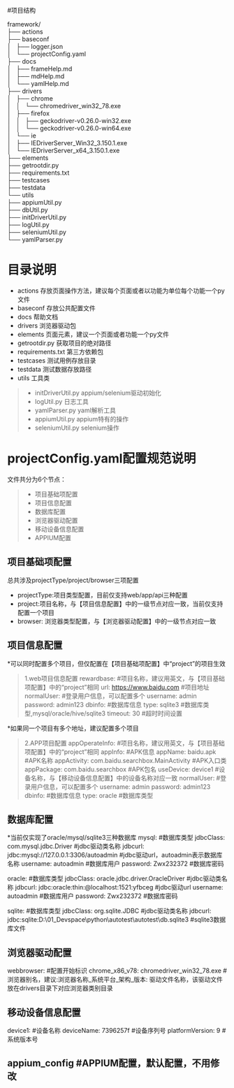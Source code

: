 #项目结构

framework/  
├── actions  
├── baseconf   
│   ├── logger.json  
│   └── projectConfig.yaml  
├── docs  
│   ├── frameHelp.md  
│   ├── mdHelp.md  
│   └── yamlHelp.md  
├── drivers  
│   ├── chrome  
│   │   └── chromedriver_win32_78.exe  
│   ├── firefox  
│   │   ├── geckodriver-v0.26.0-win32.exe  
│   │   └── geckodriver-v0.26.0-win64.exe  
│   └── ie  
│       ├── IEDriverServer_Win32_3.150.1.exe  
│       └── IEDriverServer_x64_3.150.1.exe  
├── elements  
├── getrootdir.py  
├── requirements.txt  
├── testcases   
├── testdata  
└── utils  
    ├── appiumUtil.py  
    ├── dbUtil.py  
    ├── initDriverUtil.py  
    ├── logUtil.py  
    ├── seleniumUtil.py  
    └── yamlParser.py

# 目录说明
* actions 存放页面操作方法，建议每个页面或者以功能为单位每个功能一个py文件
* baseconf 存放公共配置文件
* docs 帮助文档
* drivers 浏览器驱动包
* elements 页面元素，建议一个页面或者功能一个py文件
* getrootdir.py 获取项目的绝对路径
* requirements.txt 第三方依赖包
* testcases 测试用例存放目录
* testdata 测试数据存放路径
* utils 工具类
> + initDriverUtil.py appium/selenium驱动初始化
> + logUtil.py 日志工具
> + yamlParser.py  yaml解析工具
> + appiumUtil.py  appium特有的操作
> + seleniumUtil.py selenium操作

# projectConfig.yaml配置规范说明
文件共分为6个节点：
> + 项目基础项配置
> + 项目信息配置
> + 数据库配置
> + 浏览器驱动配置
> + 移动设备信息配置
> + APPIUM配置

## 项目基础项配置
总共涉及projectType/project/browser三项配置
* projectType:项目类型配置，目前仅支持web/app/api三种配置
* project:项目名称，与【项目信息配置】中的一级节点对应一致，当前仅支持配置一个项目
* browser: 浏览器类型配置，与【浏览器驱动配置】中的一级节点对应一致

## 项目信息配置
*可以同时配置多个项目，但仅配置在【项目基础项配置】中“project”的项目生效
> 1.web项目信息配置
rewardbase:  \#项目名称，建议用英文，与【项目基础项配置】中的“project”相同
  url: https://www.baidu.com  \#项目地址
  normalUser:   \#登录用户信息，可以配置多个
    username: admin
    password: admin123
  dbinfo:  \#数据库信息
    type: sqlite3        \#数据库类型,mysql/oracle/hive/sqlite3
  timeout: 30  \#超时时间设置

  \*如果同一个项目有多个地址，建议配置多个项目

> 2.APP项目配置
appOperateInfo:  \#项目名称，建议用英文，与【项目基础项配置】中的“project”相同
  appInfo:  \#APK信息
    appName: baidu.apk  \#APK名称
    appActivity: com.baidu.searchbox.MainActivity \#APK入口类
    appPackage: com.baidu.searchbox  \#APK包名
  useDevice: device1   \#设备名称，与【移动设备信息配置】中的设备名称对应一致
  normalUser:  \#登录用户信息，可以配置多个
    username: admin
    password: admin123
  dbinfo:  \#数据库信息
    type: oracle        \#数据库类型


## 数据库配置
*当前仅实现了oracle/mysql/sqlite3三种数据库
mysql:  \#数据库类型
  jdbcClass: com.mysql.jdbc.Driver    \#jdbc驱动类名称
  jdbcurl: jdbc:mysql://127.0.0.1:3306/autoadmin   \#jdbc驱动url，autoadmin表示数据库名称
  username: autoadmin  \#数据库用户
  password: Zwx232372  \#数据库密码

oracle:  \#数据库类型
  jdbcClass: oracle.jdbc.driver.OracleDriver    \#jdbc驱动类名称
  jdbcurl: jdbc:oracle:thin:@localhost:1521:yfbceg \#jdbc驱动url
  username: autoadmin  \#数据库用户
  password: Zwx232372  \#数据库密码

sqlite:  \#数据库类型
  jdbcClass: org.sqlite.JDBC  \#jdbc驱动类名称
  jdbcurl: jdbc:sqlite:D:\01_Devspace\python\autotest\autotest\db.sqlite3  \#sqlite3数据库文件



##   浏览器驱动配置
webbrowser:  \#配置开始标识
  chrome_x86_v78: chromedriver_win32_78.exe
  \#浏览器别名，建议:浏览器名称_系统平台_架构_版本: 驱动文件名称，该驱动文件放在drivers目录下对应浏览器类别目录


## 移动设备信息配置
device1:  \#设备名称
  deviceName: 7396257f   \#设备序列号
  platformVersion: 9     \#系统版本号


## appium_config \#APPIUM配置，默认配置，不用修改

